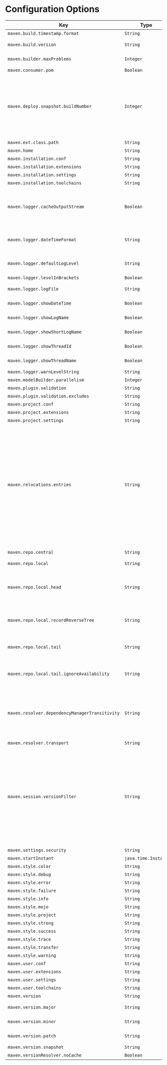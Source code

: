 
# Configuration Options
<!--
Licensed to the Apache Software Foundation (ASF) under one
or more contributor license agreements.  See the NOTICE file
distributed with this work for additional information
regarding copyright ownership.  The ASF licenses this file
to you under the Apache License, Version 2.0 (the
"License"); you may not use this file except in compliance
with the License.  You may obtain a copy of the License at

    http://www.apache.org/licenses/LICENSE-2.0

Unless required by applicable law or agreed to in writing,
software distributed under the License is distributed on an
"AS IS" BASIS, WITHOUT WARRANTIES OR CONDITIONS OF ANY
KIND, either express or implied.  See the License for the
specific language governing permissions and limitations
under the License.
-->

<!--
THIS FILE IS GENERATED - DO NOT EDIT
Generated from: apache-maven/src/test/resources/maven-configuration.md.vm
To modify this file, edit the template and regenerate.
-->





| Key | Type | Description | Default Value | Since | Source |
| --- | --- | --- | --- | --- | --- |
| `maven.build.timestamp.format` | `String` | Build timestamp format. |  `yyyy-MM-dd'T'HH:mm:ssXXX`  | 3.0.0 | Model properties |
| `maven.build.version` | `String` | Maven build version: a human-readable string containing this Maven version, buildnumber, and time of its build. |  -  | 3.0.0 | system_properties |
| `maven.builder.maxProblems` | `Integer` | Max number of problems for each severity level retained by the model builder. |  `100`  | 4.0.0 | User properties |
| `maven.consumer.pom` | `Boolean` | User property for enabling/disabling the consumer POM feature. |  `true`  | 4.0.0 | User properties |
| `maven.deploy.snapshot.buildNumber` | `Integer` | User property for overriding calculated "build number" for snapshot deploys. Caution: this property should be RARELY used (if used at all). It may help in special cases like "aligning" a reactor build subprojects build numbers to perform a "snapshot lock down". Value given here must be <code>maxRemoteBuildNumber + 1</code> or greater, otherwise build will fail. How the number to be obtained is left to user (ie by inspecting snapshot repository metadata or alike). Note: this feature is present in Maven 3.9.7 but with different key: <code>maven.buildNumber</code>. In Maven 4 as part of cleanup effort this key was renamed to properly reflect its purpose. |  -  | 4.0.0 | User properties |
| `maven.ext.class.path` | `String` | Extensions class path. |  -  |  | User properties |
| `maven.home` | `String` | Maven home. |  -  | 3.0.0 | system_properties |
| `maven.installation.conf` | `String` | Maven installation configuration directory. |  `${maven.home}/conf`  | 4.0.0 | User properties |
| `maven.installation.extensions` | `String` | Maven installation extensions. |  `${maven.installation.conf}/extensions.xml`  | 4.0.0 | User properties |
| `maven.installation.settings` | `String` | Maven installation settings. |  `${maven.installation.conf}/settings.xml`  | 4.0.0 | User properties |
| `maven.installation.toolchains` | `String` | Maven installation toolchains. |  `${maven.installation.conf}/toolchains.xml`  | 4.0.0 | User properties |
| `maven.logger.cacheOutputStream` | `Boolean` | If the output target is set to "System.out" or "System.err" (see preceding entry), by default, logs will be output to the latest value referenced by System.out/err variables. By setting this parameter to true, the output stream will be cached, i.e. assigned once at initialization time and re-used independently of the current value referenced by System.out/err. |  `false`  | 4.0.0 | User properties |
| `maven.logger.dateTimeFormat` | `String` | The date and time format to be used in the output messages. The pattern describing the date and time format is defined by SimpleDateFormat. If the format is not specified or is invalid, the number of milliseconds since start up will be output. |  -  | 4.0.0 | User properties |
| `maven.logger.defaultLogLevel` | `String` | Default log level for all instances of SimpleLogger. Must be one of ("trace", "debug", "info", "warn", "error" or "off"). If not specified, defaults to "info". |  -  | 4.0.0 | User properties |
| `maven.logger.levelInBrackets` | `Boolean` | Should the level string be output in brackets? Defaults to false. |  `false`  | 4.0.0 | User properties |
| `maven.logger.logFile` | `String` | The output target which can be the path to a file, or the special values "System.out" and "System.err". Default is "System.err". |  -  | 4.0.0 | User properties |
| `maven.logger.showDateTime` | `Boolean` | Set to true if you want the current date and time to be included in output messages. Default is false. |  `false`  | 4.0.0 | User properties |
| `maven.logger.showLogName` | `Boolean` | Set to true if you want the Logger instance name to be included in output messages. Defaults to true. |  `true`  | 4.0.0 | User properties |
| `maven.logger.showShortLogName` | `Boolean` | Set to true if you want the last component of the name to be included in output messages. Defaults to false. |  `false`  | 4.0.0 | User properties |
| `maven.logger.showThreadId` | `Boolean` | If you would like to output the current thread id, then set to true. Defaults to false. |  `false`  | 4.0.0 | User properties |
| `maven.logger.showThreadName` | `Boolean` | Set to true if you want to output the current thread name. Defaults to true. |  `true`  | 4.0.0 | User properties |
| `maven.logger.warnLevelString` | `String` | The string value output for the warn level. Defaults to WARN. |  `WARN`  | 4.0.0 | User properties |
| `maven.modelBuilder.parallelism` | `Integer` | ProjectBuilder parallelism. |  `cores/2 + 1`  | 4.0.0 | User properties |
| `maven.plugin.validation` | `String` | Plugin validation level. |  `inline`  | 3.9.2 | User properties |
| `maven.plugin.validation.excludes` | `String` | Plugin validation exclusions. |  -  | 3.9.6 | User properties |
| `maven.project.conf` | `String` | Maven project configuration directory. |  `${session.rootDirectory}/.mvn`  | 4.0.0 | User properties |
| `maven.project.extensions` | `String` | Maven project extensions. |  `${maven.project.conf}/extensions.xml`  | 4.0.0 | User properties |
| `maven.project.settings` | `String` | Maven project settings. |  `${maven.project.conf}/settings.xml`  | 4.0.0 | User properties |
| `maven.relocations.entries` | `String` | User controlled relocations. This property is a comma separated list of entries with the syntax <code>GAV&gt;GAV</code>. The first <code>GAV</code> can contain <code>\*</code> for any elem (so <code>\*:\*:\*</code> would mean ALL, something you don't want). The second <code>GAV</code> is either fully specified, or also can contain <code>\*</code>, then it behaves as "ordinary relocation": the coordinate is preserved from relocated artifact. Finally, if right hand <code>GAV</code> is absent (line looks like <code>GAV&gt;</code>), the left hand matching <code>GAV</code> is banned fully (from resolving). <br/> Note: the <code>&gt;</code> means project level, while <code>&gt;&gt;</code> means global (whole session level, so even plugins will get relocated artifacts) relocation. <br/> For example, <pre>maven.relocations.entries = org.foo:\*:\*>, \\<br/>    org.here:\*:\*>org.there:\*:\*, \\<br/>    javax.inject:javax.inject:1>>jakarta.inject:jakarta.inject:1.0.5</pre> means: 3 entries, ban <code>org.foo group</code> (exactly, so <code>org.foo.bar</code> is allowed), relocate <code>org.here</code> to <code>org.there</code> and finally globally relocate (see <code>&gt;&gt;</code> above) <code>javax.inject:javax.inject:1</code> to <code>jakarta.inject:jakarta.inject:1.0.5</code>. |  -  | 4.0.0 | User properties |
| `maven.repo.central` | `String` | Maven central repository URL. The property will have the value of the <code>MAVEN_REPO_CENTRAL</code> environment variable if it is defined. |  `https://repo.maven.apache.org/maven2`  | 4.0.0 | User properties |
| `maven.repo.local` | `String` | Maven local repository. |  `${maven.user.conf}/repository`  | 3.0.0 | User properties |
| `maven.repo.local.head` | `String` | User property for chained LRM: the new "head" local repository to use, and "push" the existing into tail. Similar to <code>maven.repo.local.tail</code>, this property may contain comma separated list of paths to be used as local repositories (combine with chained local repository), but while latter is "appending" this one is "prepending". |  -  | 4.0.0 | User properties |
| `maven.repo.local.recordReverseTree` | `String` | User property for reverse dependency tree. If enabled, Maven will record ".tracking" directory into local repository with "reverse dependency tree", essentially explaining WHY given artifact is present in local repository. Default: <code>false</code>, will not record anything. |  `false`  | 3.9.0 | User properties |
| `maven.repo.local.tail` | `String` | User property for chained LRM: list of "tail" local repository paths (separated by comma), to be used with <code>org.eclipse.aether.util.repository.ChainedLocalRepositoryManager</code>. Default value: <code>null</code>, no chained LRM is used. |  -  | 3.9.0 | User properties |
| `maven.repo.local.tail.ignoreAvailability` | `String` | User property for chained LRM: whether to ignore "availability check" in tail or not. Usually you do want to ignore it. This property is mapped onto corresponding Resolver 2.x property, is like a synonym for it. Default value: <code>true</code>. |  -  | 3.9.0 | User properties |
| `maven.resolver.dependencyManagerTransitivity` | `String` | User property for selecting dependency manager behaviour regarding transitive dependencies and dependency management entries in their POMs. Maven 3 targeted full backward compatibility with Maven2, hence it ignored dependency management entries in transitive dependency POMs. Maven 4 enables "transitivity" by default, hence unlike Maven2, obeys dependency management entries deep in dependency graph as well. <br/> Default: <code>"true"</code>. |  `true`  | 4.0.0 | User properties |
| `maven.resolver.transport` | `String` | Resolver transport to use. Can be <code>default</code>, <code>wagon</code>, <code>apache</code>, <code>jdk</code> or <code>auto</code>. |  `default`  | 4.0.0 | User properties |
| `maven.session.versionFilter` | `String` | User property for version filter expression used in session, applied to resolving ranges: a semicolon separated list of filters to apply. By default, no version filter is applied (like in Maven 3). <br/> Supported filters: <ul> <li>"h" or "h(num)" - highest version or top list of highest ones filter</li> <li>"l" or "l(num)" - lowest version or bottom list of lowest ones filter</li> <li>"s" - contextual snapshot filter</li> <li>"e(G:A:V)" - predicate filter (leaves out G:A:V from range, if hit, V can be range)</li> </ul> Example filter expression: <code>"h(5);s;e(org.foo:bar:1)</code> will cause: ranges are filtered for "top 5" (instead full range), snapshots are banned if root project is not a snapshot, and if range for <code>org.foo:bar</code> is being processed, version 1 is omitted. Value in this property builds <code>org.eclipse.aether.collection.VersionFilter</code> instance. |  -  | 4.0.0 | User properties |
| `maven.settings.security` | `String` |  |  `${maven.user.conf}/settings-security4.xml`  |  | User properties |
| `maven.startInstant` | `java.time.Instant` | User property used to store the build timestamp. |  -  | 4.0.0 | User properties |
| `maven.style.color` | `String` | Maven output color mode. Allowed values are <code>auto</code>, <code>always</code>, <code>never</code>. |  `auto`  | 4.0.0 | User properties |
| `maven.style.debug` | `String` | Color style for debug messages. |  `bold,f:cyan`  | 4.0.0 | User properties |
| `maven.style.error` | `String` | Color style for error messages. |  `bold,f:red`  | 4.0.0 | User properties |
| `maven.style.failure` | `String` | Color style for failure messages. |  `bold,f:red`  | 4.0.0 | User properties |
| `maven.style.info` | `String` | Color style for info messages. |  `bold,f:blue`  | 4.0.0 | User properties |
| `maven.style.mojo` | `String` | Color style for mojo messages. |  `f:green`  | 4.0.0 | User properties |
| `maven.style.project` | `String` | Color style for project messages. |  `f:cyan`  | 4.0.0 | User properties |
| `maven.style.strong` | `String` | Color style for strong messages. |  `bold`  | 4.0.0 | User properties |
| `maven.style.success` | `String` | Color style for success messages. |  `bold,f:green`  | 4.0.0 | User properties |
| `maven.style.trace` | `String` | Color style for trace messages. |  `bold,f:magenta`  | 4.0.0 | User properties |
| `maven.style.transfer` | `String` | Color style for transfer messages. |  `f:bright-black`  | 4.0.0 | User properties |
| `maven.style.warning` | `String` | Color style for warning messages. |  `bold,f:yellow`  | 4.0.0 | User properties |
| `maven.user.conf` | `String` | Maven user configuration directory. |  `${user.home}/.m2`  | 4.0.0 | User properties |
| `maven.user.extensions` | `String` | Maven user extensions. |  `${maven.user.conf}/extensions.xml`  | 4.0.0 | User properties |
| `maven.user.settings` | `String` | Maven user settings. |  `${maven.user.conf}/settings.xml`  | 4.0.0 | User properties |
| `maven.user.toolchains` | `String` | Maven user toolchains. |  `${maven.user.conf}/toolchains.xml`  | 4.0.0 | User properties |
| `maven.version` | `String` | Maven version. |  -  | 3.0.0 | system_properties |
| `maven.version.major` | `String` | Maven major version: contains the major segment of this Maven version. |  -  | 4.0.0 | system_properties |
| `maven.version.minor` | `String` | Maven minor version: contains the minor segment of this Maven version. |  -  | 4.0.0 | system_properties |
| `maven.version.patch` | `String` | Maven patch version: contains the patch segment of this Maven version. |  -  | 4.0.0 | system_properties |
| `maven.version.snapshot` | `String` | Maven snapshot: contains "true" if this Maven is a snapshot version. |  -  | 4.0.0 | system_properties |
| `maven.versionResolver.noCache` | `Boolean` | User property for disabling version resolver cache. |  `false`  | 3.0.0 | User properties |

